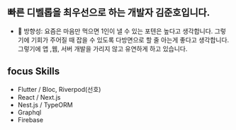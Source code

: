 ## 빠른 디벨롭을 최우선으로 하는 개발자 김준호입니다.

- 🎯 방향성: 요즘은 마음만 먹으면 1인이 낼 수 있는 포텐은 높다고 생각합니다.
  그렇기에 기회가 주어질 때 잡을 수 있도록 다방면으로 할 줄 아는게 좋다고 생각합니다.
  그렇기에 앱 ,웹, 서버 개발을 가리지 않고 유연하게 하고 있습니다.

## focus Skills

- Flutter / Bloc, Riverpod(선호)
- React / Next.js
- Nest.js / TypeORM
- Graphql
- Firebase
